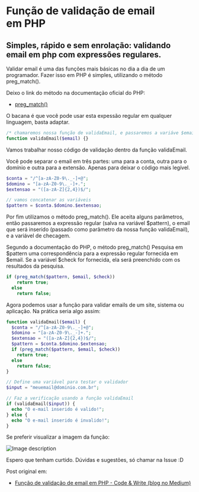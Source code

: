 # Função de validação de email em PHP

## Simples, rápido e sem enrolação: validando email em php com expressões regulares.

Validar email é uma das funções mais básicas no dia a dia de um programador. Fazer isso em PHP é simples, utilizando o método preg_match().

Deixo o link do método na documentação oficial do PHP:

* [preg_match()](https://www.php.net/manual/pt_BR/function.preg-match.php)

O bacana é que você pode usar esta expessão regular em qualquer linguagem, basta adaptar.

```php
/* chamaremos nossa função de validaEmail, e passaremos a variáve $email por parâmetro*/
function validaEmail($email) {}
```

Vamos trabalhar nosso código de validação dentro da função validaEmail.

Você pode separar o email em três partes: uma para a conta, outra para o domínio e outra para a extensão. Apenas para deixar o código mais legível.

```php
$conta = "/^[a-zA-Z0-9\._-]+@";
$domino = "[a-zA-Z0-9\._-]+.";
$extensao = "([a-zA-Z]{2,4})$/";

// vamos concatenar as variáveis
$pattern = $conta.$domino.$extensao;
```

Por fim utilizamos o método preg_match(). Ele aceita alguns parâmetros, então passaremos a expressão regular (salva na variável $pattern), o email que será inserido (passado como parâmetro da nossa função validaEmail), e a variável de checagem.

Segundo a documentação do PHP, o método preg_match() Pesquisa em $pattern uma correspondência para a expressão regular fornecida em $email. Se a variável $check for fornecida, ela será preenchido com os resultados da pesquisa. 

```php
if (preg_match($pattern, $email, $check))
    return true;
  else
    return false;
```

Agora podemos usar a função para validar emails de um site, sistema ou aplicação. Na prática seria algo assim:

```php
function validaEmail($email) {
  $conta = "/^[a-zA-Z0-9\._-]+@";
  $domino = "[a-zA-Z0-9\._-]+.";
  $extensao = "([a-zA-Z]{2,4})$/";
  $pattern = $conta.$domino.$extensao;
  if (preg_match($pattern, $email, $check))
    return true;
  else
    return false;
}

// Define uma variável para testar o validador
$input = "meuemail@dominio.com.br";

// Faz a verificação usando a função validaEmail
if (validaEmail($input)) {
  echo "O e-mail inserido é valido!";
} else {
  echo "O e-mail inserido é invalido!";
}
```

Se preferir visualizar a imagem da função:

![Image description](https://dev-to-uploads.s3.amazonaws.com/uploads/articles/fbszh4nkiwb2qht0sa3p.png)

Espero que tenham curtido. Dúvidas e sugestões, só chamar na Issue :D

Post original em:

* [Função de validação de email em PHP - Code & Write (blog no Medium)](https://medium.com/code-write/fun%C3%A7%C3%A3o-de-valida%C3%A7%C3%A3o-de-email-em-php-b3ed3bce2955)